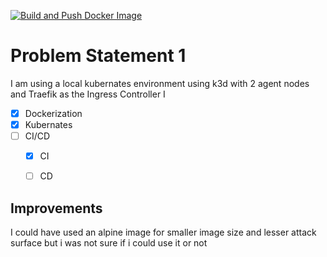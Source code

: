 [![Build and Push Docker Image](https://github.com/skinatro/Accuknox-Devops-Assignment/actions/workflows/ci.yaml/badge.svg)](https://github.com/skinatro/Accuknox-Devops-Assignment/actions/workflows/ci.yaml)

# Problem Statement 1

I am using a local kubernates environment using k3d with 2 agent nodes and Traefik as the Ingress Controller
I 

- [X] Dockerization
- [X] Kubernates
- [ ] CI/CD
  - [X] CI
  - [ ] CD


## Improvements
I could have used an alpine image for smaller image size and lesser attack surface but i was not sure if i could use it or not
